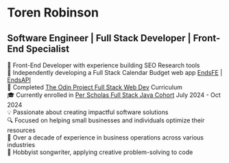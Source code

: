 # Toren Robinson

## Software Engineer | Full Stack Developer | Front-End Specialist  

💼 Front-End Developer with experience building SEO Research tools   
🌟 Independently developing a Full Stack Calendar Budget web app [EndsFE](https://github.com/torenrob/endsFE) | [EndsAPI](https://github.com/torenrob/endsapi)    
🚀 Completed [The Odin Project Full Stack Web Dev](https://www.theodinproject.com/) Curriculum  
🎓 Currently enrolled in [Per Scholas Full Stack Java Cohort](https://perscholas.org/courses/full-stack-java-development/national/) July 2024 - Oct 2024    
💡 Passionate about creating impactful software solutions   
🔍 Focused on helping small businesses and individuals optimize their resources  
💼 Over a decade of experience in business operations across various industries   
🎵 Hobbyist songwriter, applying creative problem-solving to code

